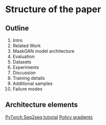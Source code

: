 # Structure of the paper

## Outline

1. Intro
2. Related Work
3. MaskGAN model architecture
4. Evaluation
5. Datasets
6. Experiments
7. Discussion
8. Training details
9. Additional samples
10. Failure modes

## Architecture elements

[PyTorch Seq2seq tutorial](https://pytorch.org/tutorials/intermediate/seq2seq_translation_tutorial.html)
[Policy gradients](https://towardsdatascience.com/policy-gradients-in-a-nutshell-8b72f9743c5d)
